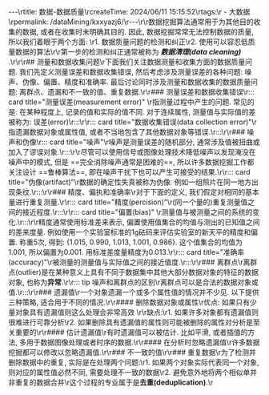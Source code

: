 ---\rtitle: 数据-数据质量\rcreateTime: 2024/06/11 15:15:52\rtags:\r  - 大数据\rpermalink: /dataMining/kxxyazj6/\r---\r\r数据挖掘算法通常用于为其他目的收集的数据, 或者在收集时未明确其目的. 因此, 数据挖掘常常无法控制数据的质量, 所以我们着眼于两个方面: \r1. 数据质量问题的检测和纠正\r2. 使用可以容忍低质量数据的算法\r\r第一步的检测和纠正通常被称为 ***数据清理(data cleaning)*** .\r<!-- more -->\r\r## 测量和数据收集问题\r下面我们关注数据测量和收集方面的数据质量问题. 我们先定义测量误差和数据收集错误, 然后考虑涉及测量误差的各种问题: 噪声、伪像、偏置、精度和准确率. 最后讨论同时涉及测量和数据收集的数据质量问题: 离群点、遗漏和不一致的值、重复数据.\r\r### 测量误差和数据收集错误\r::: card  title="测量误差(measurement error)" \r指测量过程中产生的问题. 常见的是: 在某种程度上, 记录的值和实际的值不同. 对于连续属性, 测量值与实际值的差被称为: 误差(error)\r:::\r\r::: card  title="数据收集错误(data collection error)"\r指遗漏数据对象或属性值, 或者不当地包含了其他数据对象等错误.\r:::\r\r### 噪声和伪像\r::: card  title="噪声"\r噪声是测量误差的随机部分, 通常涉及值被扭曲或加入了谬误对象.\r:::\r\r尽管可以使用信号或图像处理技术降低噪声以发现淹没在噪声中的模式, 但是 ==完全消除噪声通常是困难的==, 所以许多数据挖掘工作都关注设计 ==鲁棒算法==, 即在噪声干扰下也可以产生可接受的结果.\r\r::: card  title="伪像(artifact)"\r数据的确定性失真被称为伪像. 例如一组照片在同一地方出现条纹.\r:::\r\r### 精度、偏执和准确率\r对于下面的定义, 我们假定对相同的基本量进行重复测量.\r\r::: card  title="精度(percision)"\r(同一个量的)重复测量值之间的接近程度.\r:::\r\r::: card  title="偏置(bias)" \r测量值与被测量之间的系统的变化.\r:::\r\r精度通常使用标准差来表示, 偏置使用值集合的均值与测出的已知值之间的差来度量. 例如使用一个实验室标准的1g砝码来评估实验室的新天平的精度和偏置. 称重5次, 得到: {1.015, 0.990, 1.013, 1.001, 0.986}. 这个值集合的均值为1.001, 所以偏置为0.001. 用标准差度量精度为0.013.\r\r::: card  title="准确率(accuracy)"\r被测量的测量值与实际值之间的接近值度.\r:::\r\r### 离群点\r离群点(outlier)是在某种意义上具有不同于数据集中其他大部分数据对象的特征的数据对象, 也称为**异常**.\r\r::: tip 噪声和离群点的区别\r离群点可以是合法的数据对象或值.\r:::\r\r### 遗漏值\r一个对象遗漏一个或多个属性值的情况并不少见. 以下提供三种策略, 适合用于不同的情况.\r\r#### 删除数据对象或属性\r优点: 如果只有少量对象具有遗漏值则这么处理会非常高效 \r\r缺点:\r1. 如果许多对象都有遗漏值则很难进行可靠分析\r2. 如果删除具有遗漏值的属性则可能被删除的属性对分析是至关重要的\r\r#### 估计遗漏值\r有时遗漏值可以被估计. 比如平滑, 或者插值的方法, 多用于数据图像处理或者时序的数据.\r\r#### 在分析时忽略遗漏值\r许多数据挖掘都可以修改以忽略遗漏值.\r\r### 不一致的值\r\r### 重复数据\r为了检测并删除数据中的重复, 实际是在处理两个问题:\r1. 如果两个对象实际代表同一个对象, 则对应的属性值必然不同, 需要处理不一致的数据\r2. 避免意外地将两个相似单并非重复的数据合并\r这个过程的专业属于是**去重(deduplication)**.\r